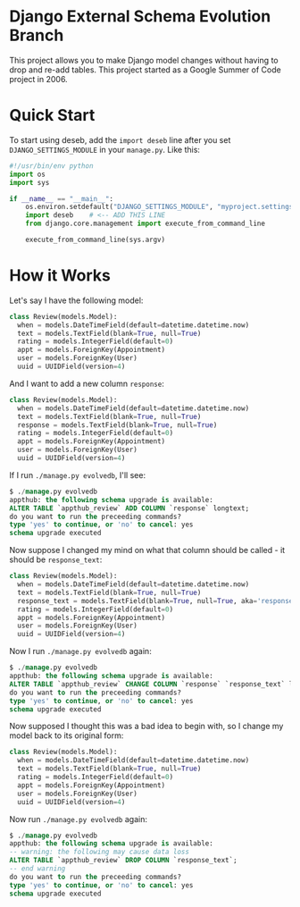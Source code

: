 Django External Schema Evolution Branch
=======================================

This project allows you to make Django model changes without having to
drop and re-add tables.  This project started as a Google Summer
of Code project in 2006.

Quick Start
===========
To start using deseb, add the `import deseb` line after you set `DJANGO_SETTINGS_MODULE`
in your `manage.py`.  Like this:

```python
#!/usr/bin/env python
import os
import sys

if __name__ == "__main__":
    os.environ.setdefault("DJANGO_SETTINGS_MODULE", "myproject.settings")
    import deseb    # <-- ADD THIS LINE
    from django.core.management import execute_from_command_line

    execute_from_command_line(sys.argv)
```


How it Works
============
Let's say I have the following model:

```python
class Review(models.Model):
  when = models.DateTimeField(default=datetime.datetime.now)
  text = models.TextField(blank=True, null=True)
  rating = models.IntegerField(default=0)
  appt = models.ForeignKey(Appointment)
  user = models.ForeignKey(User)
  uuid = UUIDField(version=4)
```

And I want to add a new column `response`:

```python
class Review(models.Model):
  when = models.DateTimeField(default=datetime.datetime.now)
  text = models.TextField(blank=True, null=True)
  response = models.TextField(blank=True, null=True)
  rating = models.IntegerField(default=0)
  appt = models.ForeignKey(Appointment)
  user = models.ForeignKey(User)
  uuid = UUIDField(version=4)
```

If I run `./manage.py evolvedb`, I'll see:

```sql
$ ./manage.py evolvedb
appthub: the following schema upgrade is available:
ALTER TABLE `appthub_review` ADD COLUMN `response` longtext;
do you want to run the preceeding commands?
type 'yes' to continue, or 'no' to cancel: yes
schema upgrade executed
```

Now suppose I changed my mind on what that column should be called - it should be `response_text`:

```python
class Review(models.Model):
  when = models.DateTimeField(default=datetime.datetime.now)
  text = models.TextField(blank=True, null=True)
  response_text = models.TextField(blank=True, null=True, aka='response')
  rating = models.IntegerField(default=0)
  appt = models.ForeignKey(Appointment)
  user = models.ForeignKey(User)
  uuid = UUIDField(version=4)
```

Now I run `./manage.py evolvedb` again:

```sql
$ ./manage.py evolvedb
appthub: the following schema upgrade is available:
ALTER TABLE `appthub_review` CHANGE COLUMN `response` `response_text` longtext NULL;
do you want to run the preceeding commands?
type 'yes' to continue, or 'no' to cancel: yes
schema upgrade executed
```

Now supposed I thought this was a bad idea to begin with, so I change my model back to its original form:

```python
class Review(models.Model):
  when = models.DateTimeField(default=datetime.datetime.now)
  text = models.TextField(blank=True, null=True)
  rating = models.IntegerField(default=0)
  appt = models.ForeignKey(Appointment)
  user = models.ForeignKey(User)
  uuid = UUIDField(version=4)
```

Now run `./manage.py evolvedb` again:

```sql
$ ./manage.py evolvedb
appthub: the following schema upgrade is available:
-- warning: the following may cause data loss
ALTER TABLE `appthub_review` DROP COLUMN `response_text`;
-- end warning
do you want to run the preceeding commands?
type 'yes' to continue, or 'no' to cancel: yes
schema upgrade executed
```


